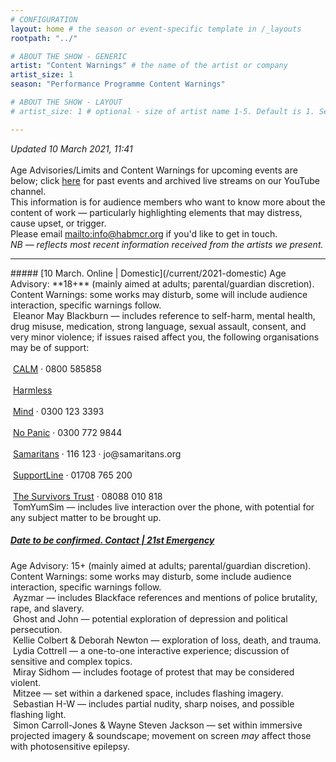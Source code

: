 ```yaml
---
# CONFIGURATION
layout: home # the season or event-specific template in /_layouts
rootpath: "../"

# ABOUT THE SHOW - GENERIC
artist: "Content Warnings" # the name of the artist or company
artist_size: 1
season: "Performance Programme Content Warnings"

# ABOUT THE SHOW - LAYOUT
# artist_size: 1 # optional - size of artist name 1-5. Default is 1. Set longer names to lower values

---
```

*Updated 10 March 2021, 11:41*<br><br>Age Advisories/Limits and Content Warnings for upcoming events are below; click [here](/archive/warnings) for past events and archived live streams on our YouTube channel.<br>This information is for audience members who want to know more about the content of work — particularly highlighting elements that may distress, cause upset, or trigger.<br>Please email <mailto:info@habmcr.org> if you'd like to get in touch.<br>*NB — reflects most recent information received from the artists we present.*         
<hr>         
##### [10 March. Online | Domestic](/current/2021-domestic)        
Age Advisory: **18+** (mainly aimed at adults; parental/guardian discretion).<br>Content Warnings: some works may disturb, some will include audience interaction, specific warnings follow.<br>&nbsp;Eleanor May Blackburn — includes reference to self-harm, mental health, drug misuse, medication, strong language, sexual assault, consent, and very minor violence; if issues raised affect you, the following organisations may be of support:<br>&nbsp;<br>&nbsp;<a href="http://thecalmzone.net" target="_blank">CALM</a> · 0800 585858<br>&nbsp;<br>&nbsp;<a href="http://harmless.org.uk" target="_blank">Harmless</a><br>&nbsp;<br>&nbsp;<a href="http://mind.org.uk" target="_blank">Mind</a> · 0300 123 3393<br>&nbsp;<br>&nbsp;<a href="http://nopanic.org.uk" target="_blank">No Panic</a> · 0300 772 9844<br>&nbsp;<br>&nbsp;<a href="http://samaritans.org" target="_blank">Samaritans</a> · 116 123 · jo@samaritans.org<br>&nbsp;<br>&nbsp;<a href="http://supportline.org.uk" target="_blank">SupportLine</a> · 01708 765 200<br>&nbsp;<br>&nbsp;<a href="http://thesurvivorstrust.org" target="_blank">The Survivors Trust</a> · 08088 010 818<br>&nbsp;TomYumSim — includes live interaction over the phone, with potential for any subject matter to be brought up.           
        
##### [Date to be confirmed. Contact | 21st Emergency](/current/2021-emergency)        
Age Advisory: 15+ (mainly aimed at adults; parental/guardian discretion).<br>Content Warnings: some works may disturb, some include audience interaction, specific warnings follow.<br>&nbsp;Ayzmar — includes Blackface references and mentions of police brutality, rape, and slavery.<br>&nbsp;Ghost and John — potential exploration of depression and political persecution.<br>&nbsp;Kellie Colbert & Deborah Newton — exploration of loss, death, and trauma.<br>&nbsp;Lydia Cottrell — a one-to-one interactive experience; discussion of sensitive and complex topics.<br>&nbsp;Miray Sidhom — includes footage of protest that may be considered violent.<br>&nbsp;Mitzee — set within a darkened space, includes flashing imagery.<br>&nbsp;Sebastian H-W — includes partial nudity, sharp noises, and possible flashing light.<br>&nbsp;Simon Carroll-Jones & Wayne Steven Jackson — set within immersive projected imagery & soundscape; movement on screen *may* affect those with photosensitive epilepsy.
